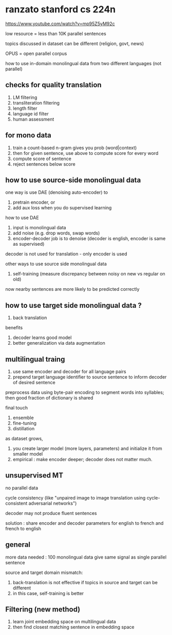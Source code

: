 
# ranzato stanford cs 224n

https://www.youtube.com/watch?v=mp95Z5yM92c

low resource = less than 10K parallel sentences

topics discussed in dataset can be different (religion, govt, news)

OPUS = open parallel corpus

how to use in-domain monolingual data from two different languages (not parallel)

## checks for quality translation

1. LM filtering
2. transliteration filtering
3. length filter
4. language id filter
5. human assessment

## for mono data

1. train a count-based n-gram gives you prob (word|context)
2. then for given sentence, use above to compute score for every word
3. compute score of sentence
4. reject sentences below score

## how to use source-side monolingual data

one way is use DAE (denoising auto-encoder) to 
1. pretrain encoder, or 
2. add aux loss when you do supervised learning

how to use DAE
1. input is monolingual data 
2. add noise (e.g. drop words, swap words)
3. encoder-decoder job is to denoise (decoder is english, encoder is same as supervised)

decoder is not used for translation - only encoder is used

other ways to use source side monolingual data
1. self-training (measure discrepancy between noisy on new vs regular on old)

now nearby sentences are more likely to be predicted correctly

## how to use target side monolingual data ?

1. back translation

benefits
1. decoder learns good model
2. better generalization via data augmentation

## multilingual traing

1. use same encoder and decoder for all language pairs
2. prepend target language identifier to source sentence to inform decoder of desired sentence

preprocess data using byte-pair encoding to segment words into syllables; then good fraction of dictionary is shared

final touch
1. ensemble
2. fine-tuning
3. distillation

as dataset grows, 
1. you create larger model (more layers, parameters) and initialize it from smaller model
2. empirical : make encoder deeper; decoder does not matter much.

## unsupervised MT

no parallel data

cycle consistency  (like "unpaired image to image translation using cycle-consistent adversarial networks")

decoder may not produce fluent sentences

solution : share encoder and decoder parameters for english to french and french to english

## general

more data needed : 100 monolingual data give same signal as single parallel sentence

source and target domain mismatch: 
1. back-translation is not effective if topics in source and target can be different
1. in this case, self-training is better

## Filtering (new method)

1. learn joint embedding space on multilingual data 
2. then find closest matching sentence in embedding space



